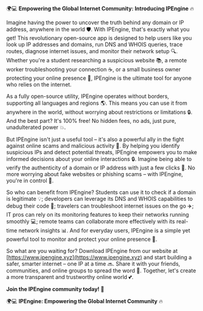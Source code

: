 🌍💻 **Empowering the Global Internet Community: Introducing IPEngine** 🔥

Imagine having the power to uncover the truth behind any domain or IP address, anywhere in the world 🛡️. With IPEngine, that's exactly what you get! This revolutionary open-source app is designed to help users like you look up IP addresses and domains, run DNS and WHOIS queries, trace routes, diagnose internet issues, and monitor their network setup 🔍. Whether you're a student researching a suspicious website 📚, a remote worker troubleshooting your connection ☕️, or a small business owner protecting your online presence 💼, IPEngine is the ultimate tool for anyone who relies on the internet.

As a fully open-source utility, IPEngine operates without borders, supporting all languages and regions 🌎. This means you can use it from anywhere in the world, without worrying about restrictions or limitations 🔒. And the best part? It's 100% free! No hidden fees, no ads, just pure, unadulterated power 💥.

But IPEngine isn't just a useful tool – it's also a powerful ally in the fight against online scams and malicious activity 🚨. By helping you identify suspicious IPs and detect potential threats, IPEngine empowers you to make informed decisions about your online interactions 🔒. Imagine being able to verify the authenticity of a domain or IP address with just a few clicks 👀. No more worrying about fake websites or phishing scams – with IPEngine, you're in control 🚀.

So who can benefit from IPEngine? Students can use it to check if a domain is legitimate 💡; developers can leverage its DNS and WHOIS capabilities to debug their code 🔧; travelers can troubleshoot internet issues on the go ✈️; IT pros can rely on its monitoring features to keep their networks running smoothly 💻; remote teams can collaborate more effectively with its real-time network insights 📊. And for everyday users, IPEngine is a simple yet powerful tool to monitor and protect your online presence 👀.

So what are you waiting for? Download IPEngine from our website at [https://www.ipengine.xyz](https://www.ipengine.xyz) and start building a safer, smarter internet – one IP at a time 🔜. Share it with your friends, communities, and online groups to spread the word 📢. Together, let's create a more transparent and trustworthy online world 💕.

**Join the IPEngine community today! 🚀**

🌍💻 **IPEngine: Empowering the Global Internet Community** 🔥
